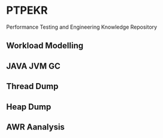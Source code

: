 # PTPEKR
Performance Testing and Engineering Knowledge Repository

Workload Modelling
---------------------------




JAVA JVM GC
------------



Thread Dump
------------



Heap Dump
----------




AWR Aanalysis
---------------


